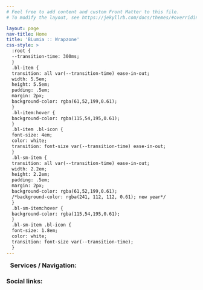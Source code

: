 ```yaml
---
# Feel free to add content and custom Front Matter to this file.
# To modify the layout, see https://jekyllrb.com/docs/themes/#overriding-theme-defaults

layout: page
nav-title: Home
title: 'BLumia :: Wrapzone'
css-style: >
  :root {
  --transition-time: 300ms;
  }
  .bl-item {
  transition: all var(--transition-time) ease-in-out;
  width: 5.5em;
  height: 5.5em;
  padding: .5em;
  margin: 2px;
  background-color: rgba(61,52,199,0.61);
  }
  .bl-item:hover {
  background-color: rgba(115,54,195,0.61);
  }
  .bl-item .bl-icon {
  font-size: 4em;
  color: white;
  transition: font-size var(--transition-time) ease-in-out;
  }
  .bl-sm-item {
  transition: all var(--transition-time) ease-in-out;
  width: 2.2em;
  height: 2.2em;
  padding: .5em;
  margin: 2px;
  background-color: rgba(61,52,199,0.61);
  /*background-color: rgba(241, 112, 112, 0.61); new year*/
  }
  .bl-sm-item:hover {
  background-color: rgba(115,54,195,0.61);
  }
  .bl-sm-item .bl-icon {
  font-size: 1.8em;
  color: white;
  transition: font-size var(--transition-time);
  }
---
```


<h3 class="nobb" style="margin:0 10px;">Services / Navigation:</h3>

<div class="flex row item-align-center h25p">
	<div onmouseover="updateSubTitle('Cnblogs')" class="bl-item flex item-justify-center">
		<a href="https://www.cnblogs.com/blumia/">
			<i class="bl-icon i i-cnblogs"></i>
		</a>
	</div>
	<div onmouseover="updateSubTitle('Recommends')" class="bl-item flex item-justify-center">
		<a href="https://blumia.pythonanywhere.com/">
			<i class="bl-icon i i-good"></i>
		</a>
	</div>
	<!--div onmouseover="updateSubTitle('Online Judge for ACM/ICPC')" class="bl-item flex item-justify-center">
		<a href="https://oj.blumia.cn/">
			<i class="bl-icon i i-code-braces"></i>
		</a>
	</div-->
	<div onmouseover="updateSubTitle('TouHou Player')" class="bl-item flex item-justify-center">
		<a href="https://bearkidsteam.github.io/thplayer/">
			<i class="bl-icon i i-thplayer"></i>
		</a>
	</div>
	<div onmouseover="updateSubTitle('The Witness Solver')" class="bl-item flex item-justify-center">
		<a href="https://www.blumia.net/TheWitnessSolver/">
			<i class="bl-icon i i-puzzle"></i>
		</a>
	</div>
</div>

<h3 class="nobb" style="margin-bottom:0;">Social links:</h3>

<div class="flex row item-align-center h25p">
	<div onmouseover="updateSubTitle('Twitter')" class="bl-sm-item flex item-justify-center">
		<a href="https://twitter.com/BLumiaW">
			<i class="bl-icon i i-twitter"></i>
		</a>
	</div>
	<div onmouseover="updateSubTitle('<a href=\'./sbeam.html\' class=\'nobb\'>sbeam</a>')" class="bl-sm-item flex item-justify-center">
		<a href="https://steamcommunity.com/id/BLumia/">
			<i class="bl-icon i i-steam"></i>
		</a>
	</div>
	<div onmouseover="updateSubTitle('GayHub')" class="bl-sm-item flex item-justify-center">
		<a href="https://github.com/blumia/">
			<i class="bl-icon i i-github"></i>
		</a>
	</div>
	<div onmouseover="updateSubTitle('Bandcamp')" class="bl-sm-item flex item-justify-center">
		<a href="https://blumia.bandcamp.com/">
			<i class="bl-icon i i-bandcamp"></i>
		</a>
	</div>
	<div onmouseover="updateSubTitle('Netease Musician')" class="bl-sm-item flex item-justify-center">
		<a href="https://music.163.com/artist/album?id=12194546">
			<i class="bl-icon i i-netease-music"></i>
		</a>
	</div>
</div>
<script>
var timerFunction = setTimeout("updateSubTitle()",3000);
function updateSubTitle(text) {
	if (text == document.getElementsByClassName('sub-title')[0].innerHTML) 
		return;
	window.clearTimeout(timerFunction);
	//console.log(text);
	document.getElementsByClassName('sub-title')[0].innerHTML=text == undefined ? "hOi !!" : text;
	timerFunction = setTimeout("updateSubTitle()",3000);

}
</script>
